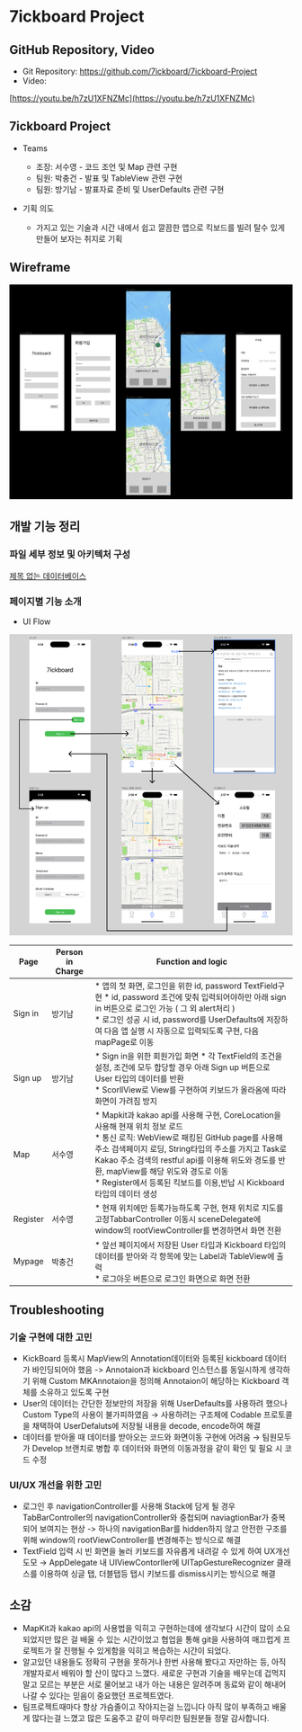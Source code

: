 # 7ickboard Project

## GitHub Repository, Video

- Git Repository: https://github.com/7ickboard/7ickboard-Project
- Video:

[https://youtu.be/h7zU1XFNZMc](https://youtu.be/h7zU1XFNZMc)

## 7ickboard Project

- Teams
    - 조장: 서수영 - 코드 조언 및 Map 관련 구현
    - 팀원: 박충건 - 발표 및 TableView 관련 구현
    - 팀원: 방기남 - 발표자료 준비 및 UserDefaults 관련 구현

- 기획 의도
    - 가지고 있는 기술과 시간 내에서 쉽고 깔끔한 앱으로 킥보드를 빌려 탈수 있게 만들어 보자는 취지로 기획

## Wireframe

![Untitled](7ickboard%20Project%200061fecea35a473a9bc9e7c957308dd2/Untitled.png)

## 개발 기능 정리

### **파일 세부 정보 및 아키텍처 구성**

[제목 없는 데이터베이스](7ickboard%20Project%200061fecea35a473a9bc9e7c957308dd2/%E1%84%8C%E1%85%A6%E1%84%86%E1%85%A9%E1%86%A8%20%E1%84%8B%E1%85%A5%E1%86%B9%E1%84%82%E1%85%B3%E1%86%AB%20%E1%84%83%E1%85%A6%E1%84%8B%E1%85%B5%E1%84%90%E1%85%A5%E1%84%87%E1%85%A6%E1%84%8B%E1%85%B5%E1%84%89%E1%85%B3%20bd4db1662f964948aed7862aac467f92.csv)

### 페이지별 기능 소개

- UI Flow

![Untitled](7ickboard%20Project%200061fecea35a473a9bc9e7c957308dd2/Untitled%201.png)

| Page | Person in Charge | Function and logic |
| --- | --- | --- |
| Sign in | 방기남 | * 앱의 첫 화면, 로그인을 위한 id, password TextField구현  * id, password 조건에 맞춰 입력되어야하만 아래 sign in 버튼으로 로그인 가능 ( 그 외 alert처리 ) <br/>* 로그인 성공 시 id, password를 UserDefaults에 저장하여 다음 앱 실행 시 자동으로 입력되도록 구현, 다음 mapPage로 이동 |
| Sign up | 방기남 | * Sign in을 위한 회원가입 화면 * 각 TextField의 조건을 설정, 조건에 모두 합당할 경우 아래 Sign up 버튼으로 User 타입의 데이터를 반환 <br/>* ScorllView로 View를 구현하여 키보드가 올라옴에 따라 화면이 가려짐 방지 |
| Map | 서수영 | * Mapkit과 kakao api를 사용해 구현, CoreLocation을 사용해 현재 위치 정보 로드 <br/>* 통신 로직: WebView로 패킹된 GitHub page를 사용해 주소 검색페이지 로딩, String타입의 주소를 가지고 Task로 Kakao 주소 검색의 restful api를 이용해 위도와 경도를 반환, mapView를 해당 위도와 경도로 이동 <br/>* Register에서 등록된 킥보드를 이용,반납 시 Kickboard타입의 데이터 생성 |
| Register | 서수영 | * 현재 위치에만 등록가능하도록 구현, 현재 위치로 지도를 고정TabbarController 이동시 sceneDelegate에 window의 rootViewController를 변경하면서 화면 전환 |
| Mypage | 박충건 | * 앞선 페이지에서 저장된 User 타입과 Kickboard 타입의 데이터를 받아와 각 항목에 맞는 Label과 TableView에 출력 <br/>* 로그아웃 버튼으로 로그인 화면으로 화면 전환 |

## Troubleshooting

### 기술 구현에 대한 고민

- KickBoard 등록시 MapView의 Annotation데이터와 등록된 kickboard 데이터가 바인딩되어야 했음 -> Annotaion과 kickboard 인스턴스를 동일시하게 생각하기 위해 Custom MKAnnotaion을 정의해 Annotaion이 해당하는 Kickboard 객체를 소유하고 있도록 구현
- User의 데이터는 간단한 정보만의 저장을 위해 UserDefaults를 사용하려 했으나 Custom Type의 사용이 불가피하였음 → 사용하려는 구조체에 Codable 프로토콜을 채택하여 UserDefaluts에 저장될 내용을 decode, encode하여 해결
- 데이터를 받아올 때 데이터를 받아오는 코드와 화면이동 구현에 어려움 → 팀원모두가 Develop 브랜치로 병합 후 데이터와 화면의 이동과정을 같이 확인 및 필요 시 코드 수정

### UI/UX 개선을 위한 고민

- 로그인 후 navigationController를 사용해 Stack에 담게 될 경우 TabBarController의 navigationController와 중첩되며 naviagtionBar가 중복되어 보여지는 현상 -> 하나의 navigationBar를 hidden하지 않고 안전한 구조를 위해 window의 rootViewController를 변경해주는 방식으로 해결
- TextField 입력 시 빈 화면을 눌러 키보드를 자유롭게 내려갈 수 있게 하여 UX개선 도모 → AppDelegate 내 UIViewContorller에 UITapGestureRecognizer 클래스를 이용하여 싱글 탭, 더블탭등 탭시 키보드를 dismiss시키는 방식으로 해결

## 소감

- MapKit과 kakao api의 사용법을 익히고 구현하는데에 생각보다 시간이 많이 소요되었지만  많은 걸 배울 수 있는 시간이었고 협업을 통해 git을 사용하여 매끄럽게 프로젝트가 잘 진행될 수 있게함을 익히고 복습하는 시간이 되었다.
- 알고있던 내용들도 정확히 구현을 못하거나 한번 사용해 봤다고 자만하는 등, 아직 개발자로서 배워야 할 산이 많다고 느꼈다. 새로운 구현과 기술을 배우는데 겁먹지 말고 모르는 부분은 서로 물어보고 내가 아는 내용은 알려주며 동료와 같이 해내어 나갈 수 있다는 믿음이 중요했던 프로젝트였다.
- 팀프로젝트때마다 항상 가슴졸이고 작아지는걸 느낍니다 아직 많이 부족하고 배울게 많다는걸 느꼈고 많은 도움주고 같이 마무리한 팀원분들 정말 감사합니다.
